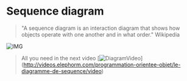 # Sequence diagram

> "A sequence diagram is an interaction diagram that shows how objects operate with one another and in what order." Wikipedia 

![IMG](https://upload.wikimedia.org/wikipedia/commons/thumb/9/9b/CheckEmail.svg/880px-CheckEmail.svg.png)

> All you need in the next video
[![DiagramVideo](http://videos.elephorm.com/programmation-orientee-objet/le-diagramme-de-sequence/video)]
(http://videos.elephorm.com/programmation-orientee-objet/le-diagramme-de-sequence/video)
